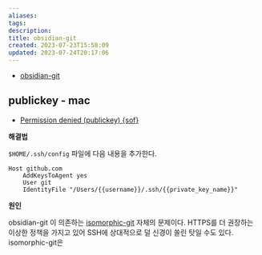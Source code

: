 ```yaml
---
aliases: 
tags: 
description:
title: obsidian-git
created: 2023-07-23T15:58:09
updated: 2023-07-24T20:17:06
---
```

- [obsidian-git](https://github.com/denolehov/obsidian-git)

## publickey - mac

- [Permission denied (publickey) {sof}](https://github.com/denolehov/obsidian-git/issues/42)

**해결법**

`$HOME/.ssh/config` 파일에 다음 내용을 추가한다.

```
Host github.com
    AddKeysToAgent yes
    User git
    IdentityFile "/Users/{{username}}/.ssh/{{private_key_name}}"
```

**원인**

obsidian-git 이 의존하는 [isomorphic-git](https://isomorphic-git.org/) 자체의 문제이다. HTTPS를 더 권장하는 이상한 정책을 가지고 있어 SSH에 상대적으로 덜 신경이 쏠린 탓일 수도 있다. isomorphic-git은 
